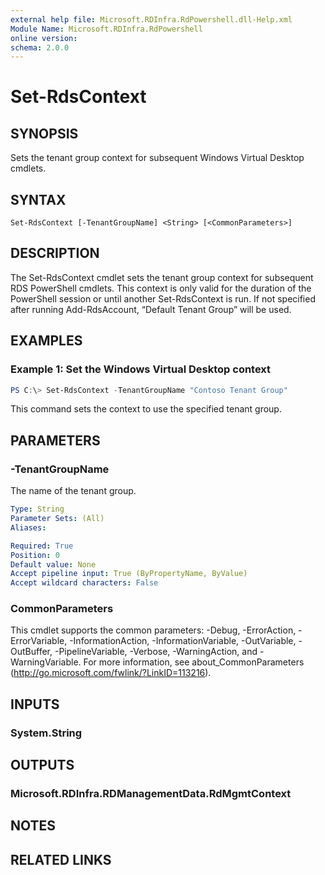 ```yaml
---
external help file: Microsoft.RDInfra.RdPowershell.dll-Help.xml
Module Name: Microsoft.RDInfra.RdPowershell
online version:
schema: 2.0.0
---
```


# Set-RdsContext

## SYNOPSIS
Sets the tenant group context for subsequent Windows Virtual Desktop cmdlets.

## SYNTAX

```
Set-RdsContext [-TenantGroupName] <String> [<CommonParameters>]
```

## DESCRIPTION
The Set-RdsContext cmdlet sets the tenant group context for subsequent RDS PowerShell cmdlets. This context is only valid for the duration of the PowerShell session or until another Set-RdsContext is run. If not specified after running Add-RdsAccount, “Default Tenant Group” will be used.

## EXAMPLES

### Example 1: Set the Windows Virtual Desktop context
```powershell
PS C:\> Set-RdsContext -TenantGroupName "Contoso Tenant Group"
```
This command sets the context to use the specified tenant group.

## PARAMETERS

### -TenantGroupName
The name of the tenant group.

```yaml
Type: String
Parameter Sets: (All)
Aliases:

Required: True
Position: 0
Default value: None
Accept pipeline input: True (ByPropertyName, ByValue)
Accept wildcard characters: False
```

### CommonParameters
This cmdlet supports the common parameters: -Debug, -ErrorAction, -ErrorVariable, -InformationAction, -InformationVariable, -OutVariable, -OutBuffer, -PipelineVariable, -Verbose, -WarningAction, and -WarningVariable. For more information, see about_CommonParameters (http://go.microsoft.com/fwlink/?LinkID=113216).

## INPUTS

### System.String

## OUTPUTS

### Microsoft.RDInfra.RDManagementData.RdMgmtContext

## NOTES

## RELATED LINKS
